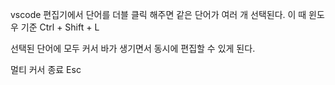 vscode 편집기에서
단어를 더블 클릭 해주면 같은 단어가 여러 개 선택된다.
이 때 윈도우 기준 Ctrl + Shift + L 

선택된 단어에 모두 커서 바가 생기면서 동시에 편집할 수 있게 된다.

멀티 커서 종료 Esc